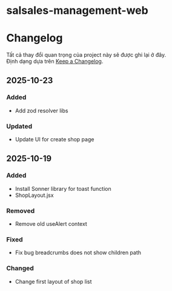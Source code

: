 # salsales-management-web

# Changelog

Tất cả thay đổi quan trọng của project này sẽ được ghi lại ở đây.  
Định dạng dựa trên [Keep a Changelog](https://keepachangelog.com/).

## 2025-10-23

### Added

- Add zod resolver libs

### Updated

- Update UI for create shop page

## 2025-10-19

### Added

- Install Sonner library for toast function
- ShopLayout.jsx

### Removed

- Remove old useAlert context

### Fixed

- Fix bug breadcrumbs does not show children path

### Changed

- Change first layout of shop list
